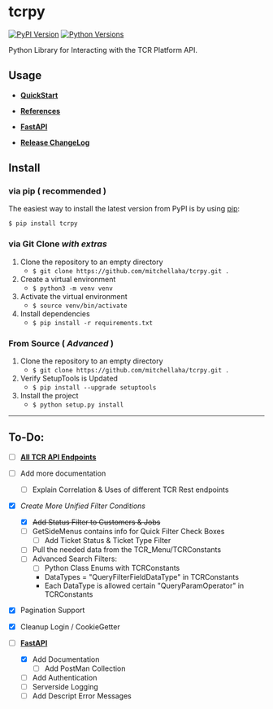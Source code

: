 # tcrpy
[![PyPI Version](https://img.shields.io/pypi/v/tcrpy)](https://pypi.org/project/tcrpy/)
[![Python Versions](https://img.shields.io/pypi/pyversions/tcrpy)](https://pypi.org/project/tcrpy/)

Python Library for Interacting with the TCR Platform API.

## Usage

- **[QuickStart](docs/quickstart.md)**

- **[References](docs/references.md)**

- **[FastAPI](docs/FastAPI.md)**

- **[Release ChangeLog](docs/changelog.md)**



## Install

### via pip ( recommended )

The easiest way to install the latest version from PyPI is by using [pip](https://pip.pypa.io/):

```$ pip install tcrpy```

### via Git Clone *with extras* 

1. Clone the repository to an empty directory
    - ```$ git clone https://github.com/mitchellaha/tcrpy.git .```
2. Create a virtual environment
    - ```$ python3 -m venv venv```
3. Activate the virtual environment
    - ```$ source venv/bin/activate```
4. Install dependencies
    - ```$ pip install -r requirements.txt```

### From Source ( *Advanced* )

1. Clone the repository to an empty directory
    - ```$ git clone https://github.com/mitchellaha/tcrpy.git .```
2. Verify SetupTools is Updated
    - ```$ pip install --upgrade setuptools```
3. Install the project
    - ```$ python setup.py install```


-------------------


## To-Do:
- [ ] **[All TCR API Endpoints](docs/TCREndpoints.md)**
- [ ] Add more documentation
    - [ ] Explain Correlation & Uses of different TCR Rest endpoints
- [x] *Create More Unified Filter Conditions*
    - [x] ~~Add Status Filter to Customers & Jobs~~
    - [ ] GetSideMenus contains info for Quick Filter Check Boxes
        - [ ] Add Ticket Status & Ticket Type Filter
    - [ ] Pull the needed data from the TCR_Menu/TCRConstants
    - [ ] Advanced Search Filters:
        - [ ] Python Class Enums with TCRConstants
        - DataTypes = "QueryFilterFieldDataType" in TCRConstants
        - Each DataType is allowed certain "QueryParamOperator" in TCRConstants
- [x] Pagination Support
- [x] Cleanup Login / CookieGetter


- [ ] **[FastAPI](docs/FastAPI.md)**
    - [x] Add Documentation
        - [ ] Add PostMan Collection
    - [ ] Add Authentication
    - [ ] Serverside Logging
    - [ ] Add Descript Error Messages
